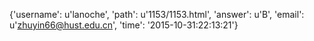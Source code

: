 {'username': u'lanoche', 'path': u'1153/1153.html', 'answer': u'B', 'email': u'zhuyin66@hust.edu.cn', 'time': '2015-10-31:22:13:21'}